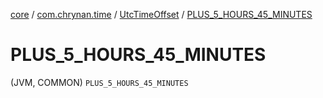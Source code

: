 [core](../../index.md) / [com.chrynan.time](../index.md) / [UtcTimeOffset](index.md) / [PLUS_5_HOURS_45_MINUTES](./-p-l-u-s_5_-h-o-u-r-s_45_-m-i-n-u-t-e-s.md)

# PLUS_5_HOURS_45_MINUTES

(JVM, COMMON) `PLUS_5_HOURS_45_MINUTES`